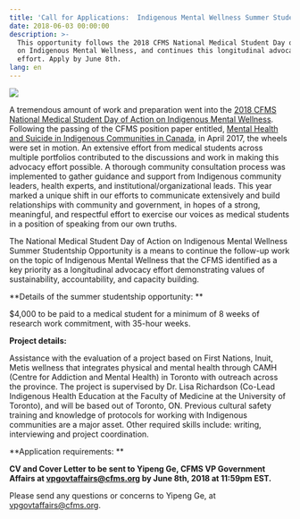 ```yaml
---
title: 'Call for Applications:  Indigenous Mental Wellness Summer Studentship'
date: 2018-06-03 00:00:00
description: >-
  This opportunity follows the 2018 CFMS National Medical Student Day of Action
  on Indigenous Mental Wellness, and continues this longitudinal advocacy
  effort. Apply by June 8th.
lang: en
---
```


![](/uploads/indigenous-mental-wellness-summer-studentship.png)

A tremendous amount of work and preparation went into the [2018 CFMS National Medical Student Day of Action on Indigenous Mental Wellness](https://www.cfms.org/what-we-do/advocacy/day-of-action.html). Following the passing of the CFMS position paper entitled, [Mental Health and Suicide in Indigenous Communities in Canada](https://www.cfms.org/files/position-papers/sgm_2017_indigenous_mental_health.pdf), in April 2017, the wheels were set in motion. An extensive effort from medical students across multiple portfolios contributed to the discussions and work in making this advocacy effort possible. A thorough community consultation process was implemented to gather guidance and support from Indigenous community leaders, health experts, and institutional/organizational leads. This year marked a unique shift in our efforts to communicate extensively and build relationships with community and government, in hopes of a strong, meaningful, and respectful effort to exercise our voices as medical students in a position of speaking from our own truths.

The National Medical Student Day of Action on Indigenous Mental Wellness Summer Studentship Opportunity is a means to continue the follow-up work on the topic of Indigenous Mental Wellness that the CFMS identified as a key priority as a longitudinal advocacy effort demonstrating values of sustainability, accountability, and capacity building.

**Details of the summer studentship opportunity: **

$4,000 to be paid to a medical student for a minimum of 8 weeks of research work commitment, with 35-hour weeks.

**Project details:**

Assistance with the evaluation of a project based on First Nations, Inuit, Metis wellness that integrates physical and mental health through CAMH (Centre for Addiction and Mental Health) in Toronto with outreach across the province. The project is supervised by Dr. Lisa Richardson (Co-Lead Indigenous Health Education at the Faculty of Medicine at the University of Toronto), and will be based out of Toronto, ON. Previous cultural safety training and knowledge of protocols for working with Indigenous communities are a major asset. Other required skills include: writing, interviewing and project coordination.

**Application requirements: **

**CV and Cover Letter to be sent to Yipeng Ge, CFMS VP Government Affairs at [vpgovtaffairs@cfms.org](mailto:vpgovtaffairs@cfms.org) by June 8th, 2018 at 11:59pm EST.&nbsp;**

Please send any questions or concerns to Yipeng Ge, at [vpgovtaffairs@cfms.org](mailto:vpgovtaffairs@cfms.org).